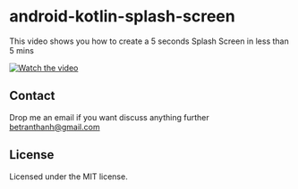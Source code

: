# android-kotlin-splash-screen
This video shows you how to create a 5 seconds Splash Screen in less than 5 mins

[![Watch the video](https://i.imgur.com/GfSjwKml.png)](https://youtu.be/6tIBaMd3A64)

## Contact
Drop me an email if you want discuss anything further betranthanh@gmail.com

## License
Licensed under the MIT license.
